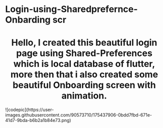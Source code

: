 # Login-using-Sharedprefernce-Onbarding scr
<h1 align = "center"> Hello, I created this beautiful login page using Shared-Preferences which is local database of flutter, more then that i also created some 
beautiful Onboarding screen with animation. </h1>
![codepic](https://user-images.githubusercontent.com/90573710/175437906-0bdd7fbd-671e-41d7-9bda-b6b2a1b84e73.png)

